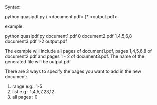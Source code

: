 Syntax:

python quasipdf.py ( <document.pdf> <pages> )* <output.pdf>


example: 

python quasipdf.py document1.pdf 0 document2.pdf 1,4,5,6,8 document3.pdf 1-2 output.pdf

The example will include all pages of document1.pdf, pages 1,4,5,6,8 of document2.pdf and pages 1 - 2 of document3.pdf. The name of the generated file will be output.pdf

There are 3 ways to specify the pages you want to add in the new document:
1. range e.g.:   1-5
2. list e.g.:  1,4,5,7,23,12
3. all pages : 0

